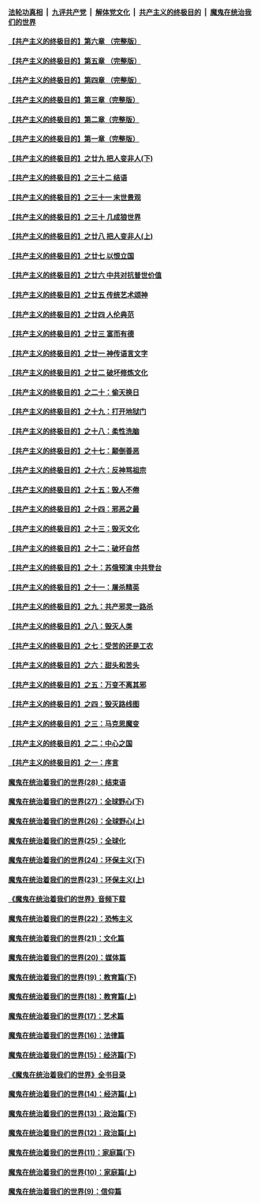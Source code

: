 ####  [法轮功真相](../../../../basic/blob/master/README.md?t=05290401) &nbsp;|&nbsp; [九评共产党](../../../../9ping.md/blob/master/README.md?t=05290401) &nbsp;|&nbsp; [解体党文化](../../../../jtdwh.md/blob/master/README.md?t=05290401)  &nbsp;|&nbsp; [共产主义的终极目的](../../../../gczydzjmd.md/blob/master/README.md?t=05290401) &nbsp;|&nbsp; [魔鬼在统治我们的世界](../../../../mgztzwmdsj.md/blob/master/README.md?t=05290401) 

#### [【共产主义的终极目的】第六章 （完整版）](../pages/nsc422/n11428913.md?t=05290401) 

#### [【共产主义的终极目的】第五章 （完整版）](../pages/nsc422/n11428912.md?t=05290401) 

#### [【共产主义的终极目的】第四章 （完整版）](../pages/nsc422/n11428907.md?t=05290401) 

#### [【共产主义的终极目的】第三章（完整版）](../pages/nsc422/n11428848.md?t=05290401) 

#### [【共产主义的终极目的】第二章（完整版）](../pages/nsc422/n11428831.md?t=05290401) 

#### [【共产主义的终极目的】第一章（完整版）](../pages/nsc422/n11417651.md?t=05290401) 

#### [【共产主义的终极目的】之廿九 把人变非人(下)](../pages/nsc422/n11344140.md?t=05290401) 

#### [【共产主义的终极目的】之三十二 结语](../pages/nsc422/n11360535.md?t=05290401) 

#### [【共产主义的终极目的】之三十一 末世景观](../pages/nsc422/n11351129.md?t=05290401) 

#### [【共产主义的终极目的】之三十 几成狼世界](../pages/nsc422/n11348280.md?t=05290401) 

#### [【共产主义的终极目的】之廿八 把人变非人(上)](../pages/nsc422/n11340492.md?t=05290401) 

#### [【共产主义的终极目的】之廿七 以恨立国](../pages/nsc422/n11336944.md?t=05290401) 

#### [【共产主义的终极目的】之廿六 中共对抗普世价值](../pages/nsc422/n11324785.md?t=05290401) 

#### [【共产主义的终极目的】之廿五 传统艺术颂神](../pages/nsc422/n11296396.md?t=05290401) 

#### [【共产主义的终极目的】之廿四 人伦典范](../pages/nsc422/n11296397.md?t=05290401) 

#### [【共产主义的终极目的】之廿三 富而有德](../pages/nsc422/n11283598.md?t=05290401) 

#### [【共产主义的终极目的】之廿一 神传语言文字](../pages/nsc422/n11263265.md?t=05290401) 

#### [【共产主义的终极目的】之廿二 破坏修炼文化](../pages/nsc422/n11245728.md?t=05290401) 

#### [【共产主义的终极目的】之二十：偷天换日](../pages/nsc422/n11238846.md?t=05290401) 

#### [【共产主义的终极目的】之十九：打开地狱门](../pages/nsc422/n11206376.md?t=05290401) 

#### [【共产主义的终极目的】之十八：柔性洗脑](../pages/nsc422/n11199994.md?t=05290401) 

#### [【共产主义的终极目的】之十七：颠倒善恶](../pages/nsc422/n11179782.md?t=05290401) 

#### [【共产主义的终极目的】之十六：反神骂祖宗](../pages/nsc422/n11166798.md?t=05290401) 

#### [【共产主义的终极目的】之十五：毁人不倦](../pages/nsc422/n11166792.md?t=05290401) 

#### [【共产主义的终极目的】之十四：邪恶之最](../pages/nsc422/n11150249.md?t=05290401) 

#### [【共产主义的终极目的】之十三：毁灭文化](../pages/nsc422/n11135227.md?t=05290401) 

#### [【共产主义的终极目的】之十二：破坏自然](../pages/nsc422/n11135214.md?t=05290401) 

#### [【共产主义的终极目的】之十：苏俄预演 中共登台](../pages/nsc422/n11118424.md?t=05290401) 

#### [【共产主义的终极目的】之十一：屠杀精英](../pages/nsc422/n11118442.md?t=05290401) 

#### [【共产主义的终极目的】之九：共产邪灵一路杀](../pages/nsc422/n11114139.md?t=05290401) 

#### [【共产主义的终极目的】之八：毁灭人类](../pages/nsc422/n11108503.md?t=05290401) 

#### [【共产主义的终极目的】之七：受苦的还是工农](../pages/nsc422/n11101809.md?t=05290401) 

#### [【共产主义的终极目的】之六：甜头和苦头](../pages/nsc422/n11096971.md?t=05290401) 

#### [【共产主义的终极目的】之五：万变不离其邪](../pages/nsc422/n11091285.md?t=05290401) 

#### [【共产主义的终极目的】之四：毁灭路线图](../pages/nsc422/n11086284.md?t=05290401) 

#### [【共产主义的终极目的】之三：马克思魔变](../pages/nsc422/n11061941.md?t=05290401) 

#### [【共产主义的终极目的】之二：中心之国](../pages/nsc422/n11047728.md?t=05290401) 

#### [【共产主义的终极目的】之一：序言](../pages/nsc422/n11086077.md?t=05290401) 

#### [魔鬼在统治着我们的世界(28)：结束语](../pages/nsc422/n10936246.md?t=05290401) 

#### [魔鬼在统治着我们的世界(27)：全球野心(下)](../pages/nsc422/n10928319.md?t=05290401) 

#### [魔鬼在统治着我们的世界(26)：全球野心(上)](../pages/nsc422/n10900318.md?t=05290401) 

#### [魔鬼在统治着我们的世界(25)：全球化](../pages/nsc422/n10788205.md?t=05290401) 

#### [魔鬼在统治着我们的世界(24)：环保主义(下)](../pages/nsc422/n10695307.md?t=05290401) 

#### [魔鬼在统治着我们的世界(23)：环保主义(上)](../pages/nsc422/n10688613.md?t=05290401) 

#### [《魔鬼在统治着我们的世界》音频下载](../pages/nsc422/n10635553.md?t=05290401) 

#### [魔鬼在统治着我们的世界(22)：恐怖主义](../pages/nsc422/n10614727.md?t=05290401) 

#### [魔鬼在统治着我们的世界(21)：文化篇](../pages/nsc422/n10597706.md?t=05290401) 

#### [魔鬼在统治着我们的世界(20)：媒体篇](../pages/nsc422/n10586579.md?t=05290401) 

#### [魔鬼在统治着我们的世界(19)：教育篇(下)](../pages/nsc422/n10564808.md?t=05290401) 

#### [魔鬼在统治着我们的世界(18)：教育篇(上)](../pages/nsc422/n10526970.md?t=05290401) 

#### [魔鬼在统治着我们的世界(17)：艺术篇](../pages/nsc422/n10499093.md?t=05290401) 

#### [魔鬼在统治着我们的世界(16)：法律篇](../pages/nsc422/n10485969.md?t=05290401) 

#### [魔鬼在统治着我们的世界(15)：经济篇(下)](../pages/nsc422/n10469975.md?t=05290401) 

#### [《魔鬼在统治着我们的世界》全书目录](../pages/nsc422/n10464261.md?t=05290401) 

#### [魔鬼在统治着我们的世界(14)：经济篇(上)](../pages/nsc422/n10457370.md?t=05290401) 

#### [魔鬼在统治着我们的世界(13)：政治篇(下)](../pages/nsc422/n10448270.md?t=05290401) 

#### [魔鬼在统治着我们的世界(12)：政治篇(上)](../pages/nsc422/n10444576.md?t=05290401) 

#### [魔鬼在统治着我们的世界(11)：家庭篇(下)](../pages/nsc422/n10440961.md?t=05290401) 

#### [魔鬼在统治着我们的世界(10)：家庭篇(上)](../pages/nsc422/n10435448.md?t=05290401) 

#### [魔鬼在统治着我们的世界(9)：信仰篇](../pages/nsc422/n10432159.md?t=05290401) 

